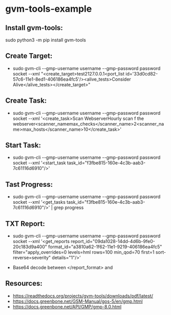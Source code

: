 # gvm-tools-example

## Install gvm-tools:

sudo python3 -m pip install gvm-tools

## Create Target:

- sudo gvm-cli --gmp-username username --gmp-password password socket --xml "<create_target><name>test2</name><hosts>127.0.0.1</hosts><port_list id='33d0cd82-57c6-11e1-8ed1-406186ea4fc5'/><alive_tests>Consider Alive</alive_tests></create_target>"

## Create Task:

- sudo gvm-cli --gmp-username username --gmp-password password socket --xml '<create_task><name>Scan Webserver</name><comment>Hourly scan f the webserver</comment><config id="daba56c8-73ec-11df-a475-002264764cea"/><target id="e9b80895-ac11-4215-99cd-a02d1ae508b9"/><preferences><preference><scanner_namemax_checks</scanner_name><value>2</value></preference><preference><scanner_name>max_hosts</scanner_name><value>10</value></preference></preferences></create_task>'

## Start Task:

- sudo gvm-cli --gmp-username username --gmp-password password socket --xml '<start_task task_id="f3fbe815-160e-4c3b-aab3-7c61116d6910"/>'

## Tast Progress:

- sudo gvm-cli --gmp-username username --gmp-password password socket --xml '<get_tasks task_id="f3fbe815-160e-4c3b-aab3-7c61116d6910"/>' | grep progress

## TXT Report:

- sudo gvm-cli --gmp-username username --gmp-password password socket --xml '<get_reports report_id="09da1028-14dd-4d6b-9fe0-20c183d9a400" format_id="a3810a62-1f62-11e1-9219-406186ea4fc5" filter="apply_overrides=0 levels=hml rows=100 min_qod=70 first=1 sort-reverse=severity" details="1"/>'

- Base64 decode between </report_format> and </report>


## Resources:

- https://readthedocs.org/projects/gvm-tools/downloads/pdf/latest/
- https://docs.greenbone.net/GSM-Manual/gos-5/en/gmp.html
- https://docs.greenbone.net/API/GMP/gmp-8.0.html
